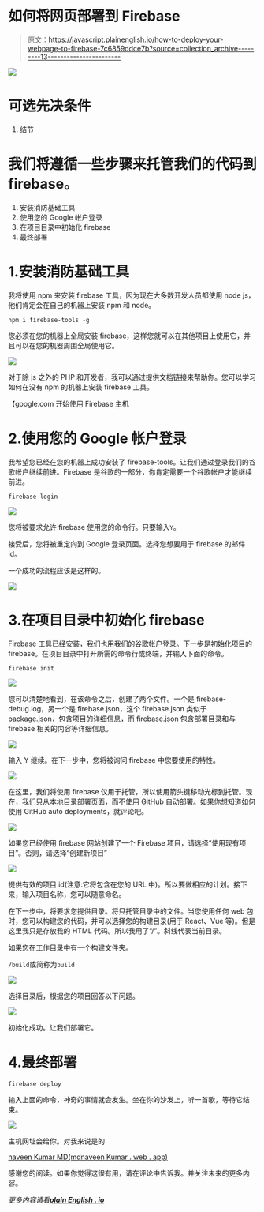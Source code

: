 # 如何将网页部署到 Firebase

> 原文：<https://javascript.plainenglish.io/how-to-deploy-your-webpage-to-firebase-7c6859ddce7b?source=collection_archive---------13----------------------->

![](img/fe3cd5e662d7d1d26252a36de186404b.png)

# 可选先决条件

1.  结节

# 我们将遵循一些步骤来托管我们的代码到 firebase。

1.  安装消防基础工具
2.  使用您的 Google 帐户登录
3.  在项目目录中初始化 firebase
4.  最终部署

# 1.安装消防基础工具

我将使用 npm 来安装 firebase 工具，因为现在大多数开发人员都使用 node js，他们肯定会在自己的机器上安装 npm 和 node。

`npm i firebase-tools -g`

您必须在您的机器上全局安装 firebase，这样您就可以在其他项目上使用它，并且可以在您的机器周围全局使用它。

![](img/4a5c3706c07233df01056fb793e09eb3.png)

对于除 js 之外的 PHP 和开发者，我可以通过提供文档链接来帮助你。您可以学习如何在没有 npm 的机器上安装 firebase 工具。

【google.com 开始使用 Firebase 主机

# 2.使用您的 Google 帐户登录

我希望您已经在您的机器上成功安装了 firebase-tools。让我们通过登录我们的谷歌帐户继续前进。Firebase 是谷歌的一部分，你肯定需要一个谷歌帐户才能继续前进。

`firebase login`

![](img/f9c22f183ad1110802749f3ea8204549.png)

您将被要求允许 firebase 使用您的命令行。只要输入`Y`。

接受后，您将被重定向到 Google 登录页面。选择您想要用于 firebase 的邮件 id。

一个成功的流程应该是这样的。

![](img/6329d65f21090683e532c83501534365.png)

# 3.在项目目录中初始化 firebase

Firebase 工具已经安装，我们也用我们的谷歌帐户登录。下一步是初始化项目的 firebase。在项目目录中打开所需的命令行或终端，并输入下面的命令。

`firebase init`

![](img/b8dcda3832f7873a36125b68eb042397.png)

您可以清楚地看到，在该命令之后，创建了两个文件。一个是 firebase-debug.log，另一个是 firebase.json，这个 firebase.json 类似于 package.json，包含项目的详细信息，而 firebase.json 包含部署目录和与 firebase 相关的内容等详细信息。

![](img/67c6c6813829f151457168f81beee8b4.png)

输入 Y 继续。在下一步中，您将被询问 firebase 中您要使用的特性。

![](img/f23c1bd0362c39e5af7c3edbceeef3e5.png)

在这里，我们将使用 firebase 仅用于托管，所以使用箭头键移动光标到托管。现在，我们只从本地目录部署页面，而不使用 GitHub 自动部署。如果你想知道如何使用 GitHub auto deployments，就评论吧。

![](img/5d85e20cf1e8bdb8518fc34d07eac59a.png)

如果您已经使用 firebase 网站创建了一个 Firebase 项目，请选择“使用现有项目”。否则，请选择“创建新项目”

![](img/d484a922cd427a1b0c47b352aad6bc04.png)

提供有效的项目 id(注意:它将包含在您的 URL 中)。所以要做相应的计划。接下来，输入项目名称，您可以随意命名。

在下一步中，将要求您提供目录。将只托管目录中的文件。当您使用任何 web 包时，您可以构建您的代码，并可以选择您的构建目录(用于 React、Vue 等)。但是这里我只是存放我的 HTML 代码。所以我用了“/”。斜线代表当前目录。

如果您在工作目录中有一个构建文件夹。

`/build`或简称为`build`

![](img/f921c0e8b7c275f6dd29145697bb3719.png)

选择目录后，根据您的项目回答以下问题。

![](img/0991f8760179e56b8d04d7aaffe1ff51.png)

初始化成功。让我们部署它。

# 4.最终部署

`firebase deploy`

输入上面的命令，神奇的事情就会发生。坐在你的沙发上，听一首歌，等待它结束。

![](img/37508b218b97bc4324b9c5266d5c0181.png)

主机网址会给你。对我来说是的

[naveen Kumar MD(mdnaveen Kumar . web . app)](https://mdnaveenkumar.web.app/)

感谢您的阅读。如果你觉得这很有用，请在评论中告诉我。并关注未来的更多内容。

*更多内容请看*[***plain English . io***](http://plainenglish.io)